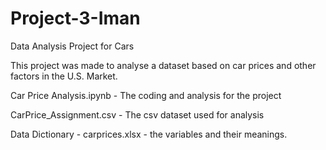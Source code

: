 # Project-3-Iman
Data Analysis Project for Cars

This project was made to analyse a dataset based on car prices and other factors in the U.S. Market.

Car Price Analysis.ipynb - The coding and analysis for the project

CarPrice_Assignment.csv - The csv dataset used for analysis

Data Dictionary - carprices.xlsx - the variables and their meanings.
